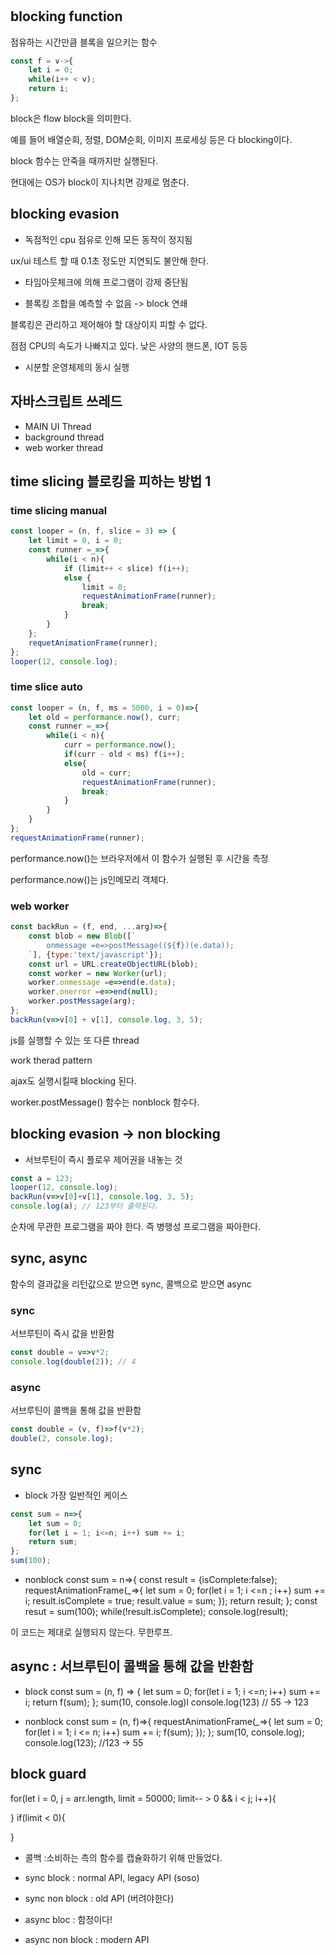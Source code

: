 #

## blocking function
점유하는 시간만큼 블록을 일으키는 함수
```js
const f = v->{
    let i = 0;
    while(i++ < v);
    return i;
};
```
block은 flow block을 의미한다.

예를 들어 배열순회, 정렬, DOM순회, 이미지 프로세싱 등은 다 blocking이다.

block 함수는 안죽을 때까지만 실행된다.

현대에는 OS가 block이 지나치면 강제로 멈춘다.

## blocking evasion
* 독점적인 cpu 점유로 인해 모든 동작이 정지됨

 ux/ui 테스트 할 때 0.1초 정도만 지연되도 불안해 한다.

* 타임아웃체크에 의해 프로그램이 강제 중단됨

* 블록킹 조합을 예측할 수 없음 -> block 연쇄

블록킹은 관리하고 제어해야 할 대상이지 피할 수 없다.

점점 CPU의 속도가 나빠지고 있다. 낮은 사양의 핸드폰, IOT 등등

* 시분할 운영체제의 동시 실행

## 자바스크립트 쓰레드
* MAIN UI Thread
* background thread
* web worker thread

## time slicing 블로킹을 피하는 방법 1
### time slicing manual
```js
const looper = (n, f, slice = 3) => {
    let limit = 0, i = 0;
    const runner =_=>{
        while(i < n){
            if (limit++ < slice) f(i++);
            else {
                limit = 0;
                requestAnimationFrame(runner);
                break;
            }
        }
    };
    requetAnimationFrame(runner);
};
looper(12, console.log);
```

### time slice auto
```js
const looper = (n, f, ms = 5000, i = 0)=>{
    let old = performance.now(), curr;
    const runner =_=>{
        while(i < n){
            curr = performance.now();
            if(curr - old < ms) f(i++);
            else{
                old = curr;
                requestAnimationFrame(runner);
                break;
            }
        }
    }
};
requestAnimationFrame(runner);
```

performance.now()는 브라우저에서 이 함수가 실행된 후 시간을 측정

performance.now()는 js인메모리 객체다.

### web worker
```js
const backRun = (f, end, ...arg)=>{
    const blob = new Blob([`
        onmessage =e=>postMessage((${f})(e.data));
    `], {type:'text/javascript'});
    const url = URL.createObjectURL(blob);
    const worker = new Worker(url);
    worker.onmessage =e=>end(e.data);
    worker.onerror =e=>end(null);
    worker.postMessage(arg);
};
backRun(v=>v[0] + v[1], console.log, 3, 5);
```

js를 실행할 수 있는 또 다른 thread

work therad pattern

ajax도 실행시킬때 blocking 된다.

worker.postMessage() 함수는 nonblock 함수다.

## blocking evasion -> non blocking

* 서브루틴이 즉시 플로우 제어권을 내놓는 것

```js
const a = 123;
looper(12, console.log);
backRun(v=>v[0]+v[1], console.log, 3, 5);
console.log(a); // 123부터 출력된다.
```

순차에 무관한 프로그램을 짜야 한다. 즉 병행성 프로그램을 짜아한다.

## sync, async
함수의 결과값을 리턴값으로 받으면 sync, 콜백으로 받으면 async

### sync
서브루틴이 즉시 값을 반환함
```js
const double = v=>v*2;
console.log(double(2)); // 4
```

### async
서브루틴이 콜백을 통해 값을 반환함
```js
const double = (v, f)=>f(v*2);
double(2, console.log);
```

## sync
* block
가장 일반적인 케이스
```js
const sum = n=>{
    let sum = 0;
    for(let i = 1; i<=n; i++) sum += i;
    return sum;
};
sum(100);
```

* nonblock
const sum = n=>{
    const result = {isComplete:false};
    requestAnimationFrame(_=>{
        let sum = 0;
        for(let i = 1; i <=n ; i++) sum += i;
        result.isComplete = true;
        result.value = sum;
    });
    return result;
};
const resut = sum(100);
while(!result.isComplete);
console.log(result);

이 코드는 제대로 실행되지 않는다. 무한루프.

## async : 서브루틴이 콜백을 통해 값을 반환함
* block 
const sum = (n, f) => {
    let sum = 0;
    for(let i = 1; i <=n; i++) sum += i;
    return f(sum);
};
sum(10, console.log)l
console.log(123)
// 55 -> 123

* nonblock
const sum = (n, f)=>{
    requestAnimationFrame(_=>{
        let sum = 0;
        for(let i = 1; i <= n; i++) sum += i;
        f(sum);
    });
};
sum(10, console.log);
console.log(123);
//123 -> 55

## block guard

for(let i = 0, j = arr.length, limit = 50000; limit-- > 0 && i < j; i++){

}
if(limit < 0){

}

* 콜백 :소비하는 측의 함수를 캡슐화하기 위해 만들었다.

* sync block : normal API, legacy API (soso)
* sync non block : old API (버려야한다)
* async bloc : 함정이다!
* async non block : modern API
